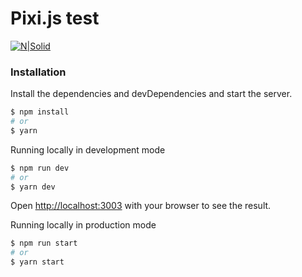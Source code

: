 # Pixi.js test

[![N|Solid](http://i.piccy.info/i9/78ac055ffb026d10be0c1ff12db164e1/1593683217/39196/1386146/Snymok_ekrana_2020_07_02_v_12_45_38.png)](https://nodesource.com/products/nsolid)

### Installation

Install the dependencies and devDependencies and start the server.

```sh
$ npm install 
# or
$ yarn 
```

Running locally in development mode

```sh
$ npm run dev
# or
$ yarn dev
```
Open [http://localhost:3003](http://localhost:3003) with your browser to see the result.

Running locally in production mode
```sh
$ npm run start
# or
$ yarn start
```
